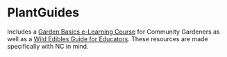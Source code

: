 # PlantGuides
Includes a [Garden Basics e-Learning Course](https://lampyrid.github.io/PlantGuides/GardenBasics) for Community Gardeners as well as a [Wild Edibles Guide for Educators](https://lampyrid.github.io/PlantGuides/Common%20Wild%20Edibles%20of%20NC.pdf). These resources are made specifically with NC in mind.

